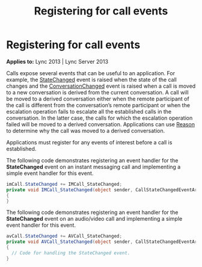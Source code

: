 ﻿---
title: Registering for call events
TOCTitle: Registering for call events
ms:assetid: 444e43e5-516e-4043-a9b7-0646d2591995
ms:mtpsurl: https://msdn.microsoft.com/library/Dn466010(v=office.15)
ms:contentKeyID: 57102988
ms.date: 07/25/2014
mtps_version: v=office.15
dev_langs:
- csharp
---

# Registering for call events


**Applies to:** Lync 2013 | Lync Server 2013

Calls expose several events that can be useful to an application. For example, the [StateChanged](https://msdn.microsoft.com/library/hh365987\(v=office.15\)) event is raised when the state of the call changes and the [ConversationChanged](https://msdn.microsoft.com/library/hh384752\(v=office.15\)) event is raised when a call is moved to a new conversation is derived from the current conversation. A call will be moved to a derived conversation either when the remote participant of the call is different from the conversation’s remote participant or when the escalation operation fails to escalate all the established calls in the conversation. In the latter case, the calls for which the escalation operation failed will be moved to a derived conversation. Applications can use [Reason](https://msdn.microsoft.com/library/hh348459\(v=office.15\)) to determine why the call was moved to a derived conversation.

Applications must register for any events of interest before a call is established.

The following code demonstrates registering an event handler for the **StateChanged** event on an instant messaging call and implementing a simple event handler for this event.

```csharp
imCall.StateChanged += IMCall_StateChanged;
private void IMCall_StateChanged(object sender, CallStateChangedEventArgs<CallState> e)
{
}
```

The following code demonstrates registering an event handler for the **StateChanged** event on an audio/video call and implementing a simple event handler for this event.

```csharp
avCall.StateChanged += AVCall_StateChanged;
private void AVCall_StateChanged(object sender, CallStateChangedEventArgs<CallState> e)
{
  // Code for handling the StateChanged event.
}
```

